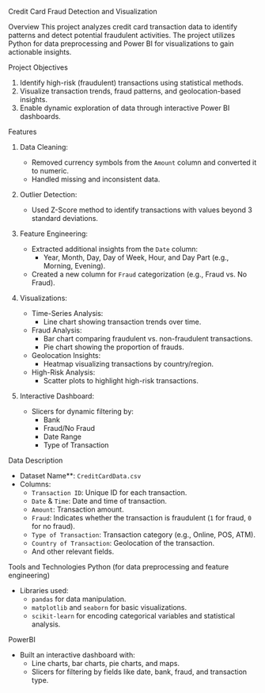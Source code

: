 Credit Card Fraud Detection and Visualization

Overview
This project analyzes credit card transaction data to identify patterns and detect potential fraudulent activities. The project utilizes Python for data preprocessing and Power BI for visualizations to gain actionable insights.

Project Objectives
1. Identify high-risk (fraudulent) transactions using statistical methods.
2. Visualize transaction trends, fraud patterns, and geolocation-based insights.
3. Enable dynamic exploration of data through interactive Power BI dashboards.

Features
1. Data Cleaning:
   - Removed currency symbols from the `Amount` column and converted it to numeric.
   - Handled missing and inconsistent data.
2. Outlier Detection:
   - Used Z-Score method to identify transactions with values beyond 3 standard deviations.
3. Feature Engineering:
   - Extracted additional insights from the `Date` column:
     - Year, Month, Day, Day of Week, Hour, and Day Part (e.g., Morning, Evening).
   - Created a new column for `Fraud` categorization (e.g., Fraud vs. No Fraud).
4. Visualizations:
   - Time-Series Analysis:
     - Line chart showing transaction trends over time.
   - Fraud Analysis:
     - Bar chart comparing fraudulent vs. non-fraudulent transactions.
     - Pie chart showing the proportion of frauds.
   - Geolocation Insights:
     - Heatmap visualizing transactions by country/region.
   - High-Risk Analysis:
     - Scatter plots to highlight high-risk transactions.

5. Interactive Dashboard:
   - Slicers for dynamic filtering by:
     - Bank
     - Fraud/No Fraud
     - Date Range
     - Type of Transaction

Data Description
- Dataset Name**: `CreditCardData.csv`
- Columns:
  - `Transaction ID`: Unique ID for each transaction.
  - `Date` & `Time`: Date and time of transaction.
  - `Amount`: Transaction amount.
  - `Fraud`: Indicates whether the transaction is fraudulent (`1` for fraud, `0` for no fraud).
  - `Type of Transaction`: Transaction category (e.g., Online, POS, ATM).
  - `Country of Transaction`: Geolocation of the transaction.
  - And other relevant fields.


Tools and Technologies
Python (for data preprocessing and feature engineering)
- Libraries used:
  - `pandas` for data manipulation.
  - `matplotlib` and `seaborn` for basic visualizations.
  - `scikit-learn` for encoding categorical variables and statistical analysis.

PowerBI 
- Built an interactive dashboard with:
  - Line charts, bar charts, pie charts, and maps.
  - Slicers for filtering by fields like date, bank, fraud, and transaction type.

